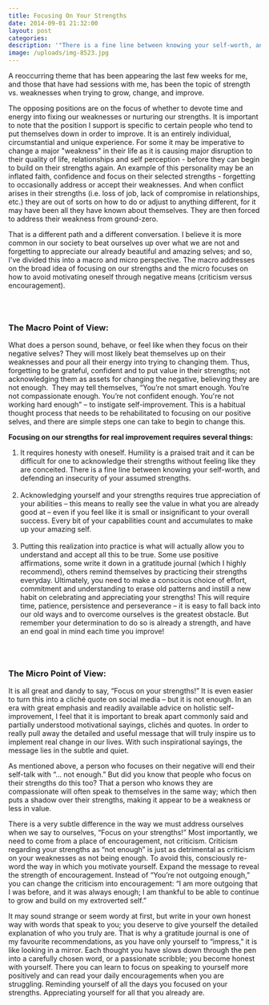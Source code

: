 ```yaml
---
title: Focusing On Your Strengths
date: 2014-09-01 21:32:00
layout: post
categories:
description: '"There is a fine line between knowing your self-worth, and defending an insecurity of your assumed strengths."'
image: /uploads/img-8523.jpg
---
```



A reoccurring theme that has been appearing the last few weeks for me, and those that have had sessions with me, has been the topic of strength vs. weaknesses when trying to grow, change, and improve.

The opposing positions are on the focus of whether to devote time and energy into fixing our weaknesses or nurturing our strengths. It is important to note that the position I support is specific to certain people who tend to put themselves down in order to improve. It is an entirely individual, circumstantial and unique experience. For some it may be imperative to change a major "weakness" in their life as it is causing major disruption to their quality of life, relationships and self perception - before they can begin to build on their strengths again. An example of this personality may be an inflated faith, confidence and focus on their selected strengths - forgetting to occasionally address or accept their weaknesses. And when conflict arises in their strengths (i.e. loss of job, lack of compromise in relationships, etc.) they are out of sorts on how to do or adjust to anything different, for it may have been all they have known about themselves. They are then forced to address their weakness from ground-zero.

That is a different path and a different conversation. I believe it is more common in our society to beat ourselves up over what we are not and forgetting to appreciate our already beautiful and amazing selves; and so, I've divided this into a macro and micro perspective. The macro addresses on the broad idea of focusing on our strengths and the micro focuses on how to avoid motivating oneself through negative means (criticism versus encouragement).

### &nbsp;

### **The Macro Point of View:**

What does a person sound, behave, or feel like when they focus on their negative selves? They will most likely beat themselves up on their weaknesses and pour all their energy into trying to changing them. Thus, forgetting to be grateful, confident and to put value in their strengths; not acknowledging them as assets for changing the negative, believing they are not enough. &nbsp;They may tell themselves, “You’re not smart enough. You’re not compassionate enough. You’re not confident enough. You're not working hard enough” – to instigate self-improvement. This is a habitual thought process that needs to be rehabilitated to focusing on our positive selves, and there are simple steps one can take to begin to change this.

**Focusing on our strengths for real improvement requires several things:**

1. It requires honesty with oneself. Humility is a praised trait and it can be difficult for one to acknowledge their strengths without feeling like they are conceited. There is a fine line between knowing your self-worth, and defending an insecurity of your assumed strengths.
   <br>&nbsp;
2. Acknowledging yourself and your strengths requires true appreciation of your abilities – this means to really see the value in what you are already good at – even if you feel like it is small or insignificant to your overall success. Every bit of your capabilities count and accumulates to make up your amazing self.
   <br>&nbsp;
3. Putting this realization into practice is what will actually allow you to understand and accept all this to be true. Some use positive affirmations, some write it down in a gratitude journal (which I highly recommend), others remind themselves by practicing their strengths everyday. Ultimately, you need to make a conscious choice of effort, commitment and understanding to erase old patterns and instill a new habit on celebrating and appreciating your strengths! This will require time, patience, persistence and perseverance – it is easy to fall back into our old ways and to overcome ourselves is the greatest obstacle. But remember your determination to do so is already a strength, and have an end goal in mind each time you improve!

### &nbsp;

### The Micro Point of View:

It is all great and dandy to say, “Focus on your strengths!” It is even easier to turn this into a clich&eacute; quote on social media – but it is not enough. In an era with great emphasis and readily available advice on holistic self-improvement, I feel that it is important to break apart commonly said and partially understood motivational sayings, clich&eacute;s and quotes. In order to really pull away the detailed and useful message that will truly inspire us to implement real change in our lives. With such inspirational sayings, the message lies in the subtle and quiet.

As mentioned above, a person who focuses on their negative will end their self-talk with “… not enough.” But did you know that people who focus on their strengths do this too? That a person who knows they are compassionate will often speak to themselves in the same way; which then puts a shadow over their strengths, making it appear to be a weakness or less in value.

There is a very subtle difference in the way we must address ourselves when we say to ourselves, “Focus on your strengths!” Most importantly, we need to come from a place of encouragement, not criticism. Criticism regarding your strengths as “not enough” is just as detrimental as criticism on your weaknesses as not being enough. To avoid this, consciously re-word the way in which you motivate yourself. Expand the message to reveal the strength of encouragement. Instead of “You’re not outgoing enough,” you can change the criticism into encouragement: “I am more outgoing that I was before, and it was always enough; I am thankful to be able to continue to grow and build on my extroverted self.”

It may sound strange or seem wordy at first, but write in your own honest way with words that speak to you; you deserve to give yourself the detailed explanation of who you truly are. That is why a gratitude journal is one of my favourite recommendations, as you have only yourself to “impress,” it is like looking in a mirror. Each thought you have slows down through the pen into a carefully chosen word, or a passionate scribble; you become honest with yourself. There you can learn to focus on speaking to yourself more positively and can read your daily encouragements when you are struggling. Reminding yourself of all the days you focused on your strengths. Appreciating yourself for all that you already are.